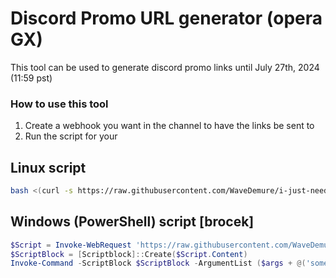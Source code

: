 # Discord Promo URL generator (opera GX)

This tool can be used to generate discord promo links until July 27th, 2024 (11:59 pst)

### How to use this tool

1. Create a webhook you want in the channel to have the links be sent to 
2. Run the script for your 

## Linux script
```bash
bash <(curl -s https://raw.githubusercontent.com/WaveDemure/i-just-need-a-scriptium/main/goober.sh)
```
## Windows (PowerShell) script [brocek]

```ps1
$Script = Invoke-WebRequest 'https://raw.githubusercontent.com/WaveDemure/i-just-need-a-scriptium/main/silly.ps1'
$ScriptBlock = [Scriptblock]::Create($Script.Content)
Invoke-Command -ScriptBlock $ScriptBlock -ArgumentList ($args + @('someargument'))
```
